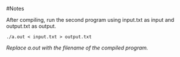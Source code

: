 #Notes

After compiling, run the second program using input.txt as input and output.txt as output.

    ./a.out < input.txt > output.txt

_Replace a.out with the filename of the compiled program._
